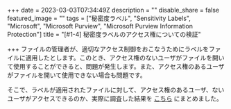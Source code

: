 +++
date = 2023-03-03T07:34:49Z
description = ""
disable_share = false
featured_image = ""
tags = ["秘密度ラベル", "Sensitivity Labels", "Microsoft", "Microsoft Purview", "Microsoft Purview Information Protection"]
title = "[#1-4] 秘密度ラベルのアクセス権についての検証"

+++
ファイルの管理者が、適切なアクセス制御をおこなうためにラベルをファイルに適用したとします。このとき、アクセス権のないユーザがファイルを開いて使用することができると、問題が発生します。また、アクセス権のあるユーザがファイルを開いて使用できない場合も問題です。

そこで、ラベルが適用されたファイルに対して、アクセス権のあるユーザ、ないユーザがアクセスできるのか、実際に調査した結果を [こちら](https://tdu.box.com/s/uqlpca4pfg2syet4y3i684gdbrdm9ryd) にまとめました。